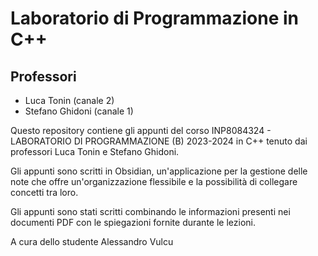 # Laboratorio di Programmazione in C++ 
## Professori 
- Luca Tonin (canale 2)
- Stefano Ghidoni (canale 1)

Questo repository contiene gli appunti del corso INP8084324 - LABORATORIO DI PROGRAMMAZIONE (B) 2023-2024 in C++ tenuto dai professori Luca Tonin e Stefano Ghidoni. 

Gli appunti sono scritti in Obsidian, un'applicazione per la gestione delle note che offre un'organizzazione flessibile e la possibilità di collegare concetti tra loro. 

Gli appunti sono stati scritti combinando le informazioni presenti nei documenti PDF con le spiegazioni fornite durante le lezioni.

A cura dello studente Alessandro Vulcu

